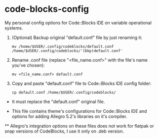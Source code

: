 # code-blocks-config
My personal config options for Code::Blocks IDE on variable operational systems.

1) (Optional) Backup original "default.conf" file by just renaming it:

       mv /home/$USER/.config/codeblocks/default.conf /home/$USER/.config/codeblocks/'(bkp)default.conf'

2) Rename .conf file (replace "<file_name.conf>" with the file's name you've chosen):

       mv <file_name.conf> default.conf
        
3) Copy and paste "default.conf" file to Code::Blocks IDE config folder:

       cp default.conf /home/$USER/.config/codeblocks/
       
* It must replace the "default.conf" original file.

* This file contains theme's configurations for Code::Blocks IDE and options for adding Allegro 5.2's libraries on it's compiler.

** Allegro's integration options on these files does not work for flatpak or snap versions of CodeBlocks, I use it only on .deb version.
